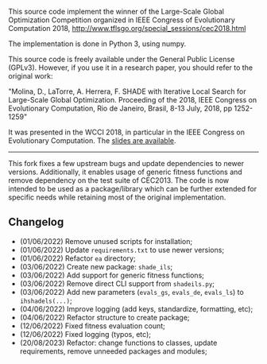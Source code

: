 This source code implement the winner of the Large-Scale Global Optimization Competition organized in IEEE Congress of Evolutionary Computation 2018, http://www.tflsgo.org/special_sessions/cec2018.html

The implementation is done in Python 3, using numpy.

This source code is freely available under the General Public License (GPLv3). However, if you use it in a research paper, you should refer to the original work:

"Molina, D., LaTorre, A. Herrera, F. SHADE with Iterative Local Search for Large-Scale Global Optimization. Proceeding of the 2018, IEEE Congress on Evolutionary Computation, Rio de Janeiro, Brasil, 8-13 July, 2018, pp 1252-1259"

It was presented in the WCCI 2018, in particular in the IEEE Congress on Evolutionary Computation. The [slides are available](https://speakerdeck.com/dmolina/shade-with-iterative-local-search-for-large-scale-global-optimization).

---
This fork fixes a few upstream bugs and update dependencies to newer versions. Additionally, it enables usage of generic fitness functions and remove dependency on the test suite of CEC2013. The code is now intended to be used as a package/library which can be further extended for specific needs while retaining most of the original implementation.

## Changelog

- (01/06/2022) Remove unused scripts for installation;
- (01/06/2022) Update `requirements.txt` to use newer versions;
- (01/06/2022) Refactor `ea` directory;
- (03/06/2022) Create new package: `shade_ils`;
- (03/06/2022) Add support for generic fitness functions;
- (03/06/2022) Remove direct CLI support from `shadeils.py`;
- (03/06/2022) Add new parameters (`evals_gs`, `evals_de`, `evals_ls`) to `ihshadels(...)`;
- (04/06/2022) Improve logging (add keys, standardize, formatting, etc);
- (04/06/2022) Refactor structure to create package;
- (12/06/2022) Fixed fitness evaluation count;
- (12/06/2022) Fixed logging (typos, etc);
- (20/08/2023) Refactor: change functions to classes, update requirements, remove unneeded packages and modules;
